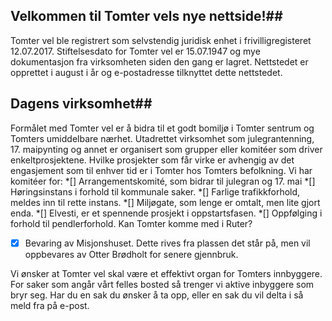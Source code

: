 ## Velkommen til Tomter vels nye nettside!##

Tomter vel ble registrert som selvstendig juridisk enhet i frivilligregisteret 12.07.2017. Stiftelsesdato for Tomter vel er 15.07.1947 og mye dokumentasjon fra virksomheten siden den gang er lagret.  Nettstedet er opprettet i august i år og e-postadresse tilknyttet dette nettstedet. 

## Dagens virksomhet##
Formålet med Tomter vel er å bidra til et godt bomiljø i Tomter sentrum og Tomters umiddelbare nærhet. Utadrettet virksomhet som julegrantenning, 17. maipynting og annet er organisert som grupper eller komitéer som driver enkeltprosjektene. Hvilke prosjekter som får virke er avhengig av det engasjement som til enhver tid er i Tomter hos Tomters befolkning. Vi har komitéer for:
*[] Arrangementskomité, som bidrar til julegran og 17. mai
*[] Høringsinstans i forhold til kommunale saker. 
*[] Farlige trafikkforhold, meldes inn til rette instans.
*[] Miljøgate, som lenge er omtalt, men lite gjort enda.
*[] Elvesti, er et spennende prosjekt i oppstartsfasen.
*[] Oppfølging i forhold til pendlerforhold. Kan Tomter komme med i Ruter?
*[x] Bevaring av Misjonshuset. Dette rives fra plassen det står på, men vil oppbevares av Otter Brødholt for senere gjennbruk.

Vi ønsker at Tomter vel skal være et effektivt organ for Tomters innbyggere. For saker som angår vårt felles bosted så trenger vi aktive inbyggere som bryr seg. Har du en sak du ønsker å ta opp, eller en sak du vil delta i så meld fra på e-post. 
